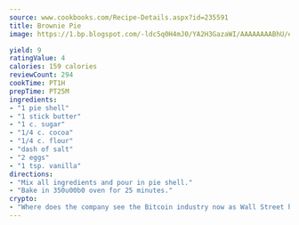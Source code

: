 ```yaml
---
source: www.cookbooks.com/Recipe-Details.aspx?id=235591
title: Brownie Pie
image: https://1.bp.blogspot.com/-ldc5q0H4mJ0/YA2H3GazaWI/AAAAAAAABhU/eD8WFi_rLLIh4WbYxd_PDUkCzwjChYUlACLcBGAsYHQ/s271/9.png

yield: 9
ratingValue: 4
calories: 159 calories
reviewCount: 294
cookTime: PT1H
prepTime: PT25M
ingredients:
- "1 pie shell"
- "1 stick butter"
- "1 c. sugar"
- "1/4 c. cocoa"
- "1/4 c. flour"
- "dash of salt"
- "2 eggs"
- "1 tsp. vanilla"
directions:
- "Mix all ingredients and pour in pie shell."
- "Bake in 350u00b0 oven for 25 minutes."
crypto:
- "Where does the company see the Bitcoin industry now as Wall Street has begun to embrace it and what was the turning point that legitimatized Bitcoin?"
---
```

